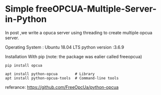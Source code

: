 # Simple freeOPCUA-Multiple-Server-in-Python
In post ,we write a opuca server using threading to create multiple opcua server.

Operating System   : Ubuntu 18.04 LTS
python version :3.6.9

Installation
With pip (note: the package was ealier called freeopcua)

    pip install opcua

    apt install python-opcua        # Library
    apt install python-opcua-tools  # Command-line tools


referance:
         https://github.com/FreeOpcUa/python-opcua

 
